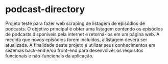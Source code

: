 # podcast-directory
Projeto teste para fazer web scraping de listagem de episódios de podcasts.
O objetivo principal é obter uma listagem contendo os episódios de podcasts disponíveis pela internet e retorná-los em um página web. A medida que novos episódios forem incluídos, a listagem deverá ser atualizada.
A finalidade deste projeto é utilizar seus conhecimentos em sistemas back-end e/ou front-end para desenvolver os requisitos funcionais e não-funcionais da aplicação.

